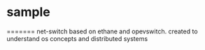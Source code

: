 # sample
=======
net-switch based on ethane and opevswitch. created to understand os concepts and distributed systems
